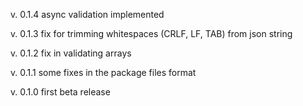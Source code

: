 v. 0.1.4    async validation implemented

v. 0.1.3    fix for trimming whitespaces (CRLF, LF, TAB) from json string

v. 0.1.2    fix in validating arrays

v. 0.1.1    some fixes in the package files format

v. 0.1.0    first beta release
